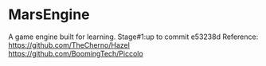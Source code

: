 # MarsEngine
A game engine built for learning.
Stage#1:up to commit e53238d
Reference: https://github.com/TheCherno/Hazel
           https://github.com/BoomingTech/Piccolo
